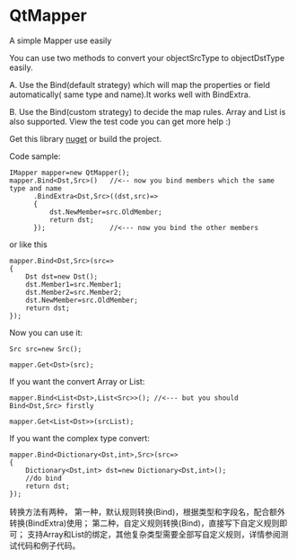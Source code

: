 # QtMapper
A simple Mapper use easily

You can use two methods to convert your objectSrcType to objectDstType easily.

A. Use the Bind(default strategy) which will map the properties or field automatically( same type and name).It works well with BindExtra.

B. Use the Bind(custom strategy) to decide the map rules.
Array and List is also supported. View the test code you can get more help :)

Get this library [nuget][1] or build the project.

Code sample:

    IMapper mapper=new QtMapper();
    mapper.Bind<Dst,Src>()   //<-- now you bind members which the same type and name
          .BindExtra<Dst,Src>((dst,src)=>
          {
              dst.NewMember=src.OldMember;
              return dst;
          });                //<--- now you bind the other members        
    
or like this
    
    mapper.Bind<Dst,Src>(src=>
    {
        Dst dst=new Dst();
        dst.Member1=src.Member1;
        dst.Member2=src.Member2;
        dst.NewMember=src.OldMember;
        return dst;
    });
    
Now you can use it:

    Src src=new Src();
    
    mapper.Get<Dst>(src);

If you want the convert Array or List:

    mapper.Bind<List<Dst>,List<Src>>(); //<--- but you should Bind<Dst,Src> firstly
    
    mapper.Get<List<Dst>>(srcList);
    
If you want the complex type convert:
    
    mapper.Bind<Dictionary<Dst,int>,Src>(src=>
    {
        Dictionary<Dst,int> dst=new Dictionary<Dst,int>();
        //do bind
        return dst;
    });
    
    
    
转换方法有两种，
第一种，默认规则转换(Bind)，根据类型和字段名，配合额外转换(BindExtra)使用；
第二种，自定义规则转换(Bind)，直接写下自定义规则即可；
支持Array和List的绑定，其他复杂类型需要全部写自定义规则，详情参阅测试代码和例子代码。
    
  [1]: https://www.nuget.org/packages/QtMapper/0.2.0